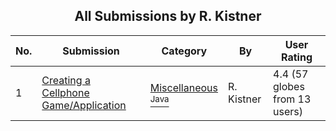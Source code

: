 ﻿<div align="center">

## All Submissions by R\. Kistner

</div>

No.  | Submission | Category | By   | User Rating
---- | ---------- | -------- | ---- | -----------
1 | [Creating a Cellphone Game/Application<br />](https://github.com/Planet-Source-Code/r-kistner-creating-a-cellphone-game-application__2-3066) | [Miscellaneous<br /><sup>Java</sup>](../ByCategory/miscellaneous__2-57.md) | R\. Kistner | 4.4 (57 globes from 13 users)
